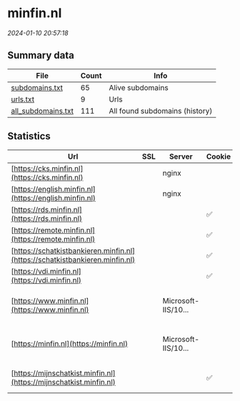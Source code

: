 # minfin.nl
*2024-01-10 20:57:18*
## Summary data
| File       | Count | Info |
|------------|-------|------|
|[subdomains.txt](/data/minfin.nl/subdomains.txt)|65|Alive subdomains|
|[urls.txt](/data/minfin.nl/urls.txt)|9|Urls|
|[all_subdomains.txt](/data/minfin.nl/all_subdomains.txt)|111|All found subdomains (history)|
## Statistics
| Url | SSL | Server | Cookie | HSTS | CSP | XFO | XXP | RP | Tech |Title |
|------------|-------|------|------|------|------|------|------|------|------|------|
|[https://cks.minfin.nl](https://cks.minfin.nl)| |nginx| | | | | | 3:white_check_mark: |Nginx|403 Forbidden|
|[https://english.minfin.nl](https://english.minfin.nl)| |nginx| | | | | | 3:white_check_mark: |Nginx|403 Forbidden|
|[https://rds.minfin.nl](https://rds.minfin.nl)| ||:white_check_mark: |:white_check_mark: | | 1:white_check_mark: | | 3:white_check_mark: |F5 BigIP HSTS||
|[https://remote.minfin.nl](https://remote.minfin.nl)| ||:white_check_mark: |:white_check_mark: |:warning: | 1:white_check_mark: | 2:white_check_mark: | 3:white_check_mark: |HSTS Java|VMware Horizon|
|[https://schatkistbankieren.minfin.nl](https://schatkistbankieren.minfin.nl)| ||:white_check_mark: |:white_check_mark: |:warning: | 1:white_check_mark: | 2:white_check_mark: | 3:white_check_mark: |||
|[https://vdi.minfin.nl](https://vdi.minfin.nl)| ||:white_check_mark: |:white_check_mark: | | 1:white_check_mark: | 2:white_check_mark: | 3:white_check_mark: |HSTS Java|VMware Horizon|
|[https://www.minfin.nl](https://www.minfin.nl)| |Microsoft-IIS/10...| |:white_check_mark: |:warning: | 1:white_check_mark: | 2:white_check_mark: | 3:white_check_mark: |HSTS IIS:10.0 Windows Server|Document Moved|
|[https://minfin.nl](https://minfin.nl)| |Microsoft-IIS/10...| |:white_check_mark: |:warning: | 1:white_check_mark: | 2:white_check_mark: | 3:white_check_mark: |HSTS IIS:10.0 Windows Server|Document Moved|
|[https://mijnschatkist.minfin.nl](https://mijnschatkist.minfin.nl)| ||:white_check_mark: |:white_check_mark: | | 1:white_check_mark: | | 3:white_check_mark: |HSTS Microsoft ASP.NET|Schatkistbankier...|
